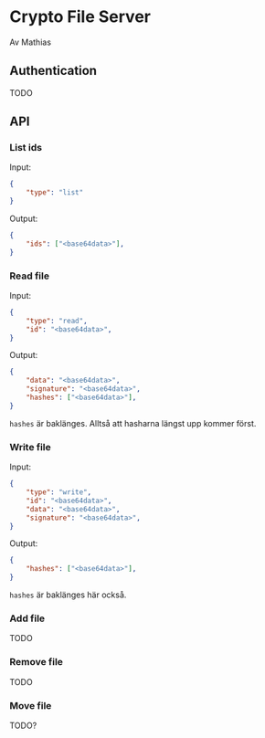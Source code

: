 # Crypto File Server

Av Mathias

## Authentication

TODO

## API

### List ids

Input:
```json
{
    "type": "list"
}
```

Output:
```json
{
    "ids": ["<base64data>"],
}
```

### Read file

Input:
```json
{
    "type": "read",
    "id": "<base64data>",
}
```

Output:
```json
{
    "data": "<base64data>",
    "signature": "<base64data>",
    "hashes": ["<base64data>"],
}
```

`hashes` är baklänges. Alltså att hasharna längst upp kommer först.

### Write file

Input:
```json
{
    "type": "write",
    "id": "<base64data>",
    "data": "<base64data>",
    "signature": "<base64data>",
}
```

Output:
```json
{
    "hashes": ["<base64data>"],
}
```

`hashes` är baklänges här också.

### Add file

TODO

### Remove file

TODO

### Move file

TODO?
